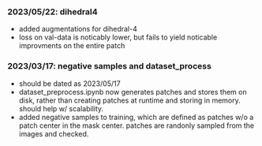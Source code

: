 ### 2023/05/22: dihedral4
- added augmentations for dihedral-4
- loss on val-data is noticably lower, but fails to yield noticable improvments on the entire patch

### 2023/03/17: negative samples and dataset_process
- should be dated as 2023/05/17
- dataset_preprocess.ipynb now generates patches and stores them on disk, rather than creating patches at runtime and storing in memory. should help w/ scalability.
- added negative samples to training, which are defined as patches w/o a patch center in the mask center. patches are randonly sampled from the images and checked.
